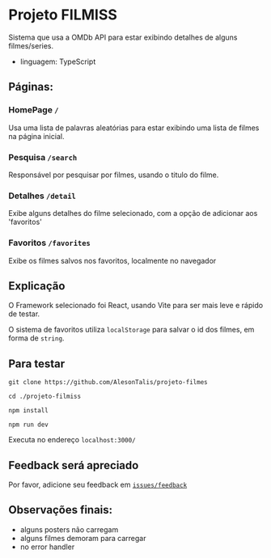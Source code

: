 # Projeto FILMISS

Sistema que usa a OMDb API para estar exibindo detalhes de alguns filmes/series.

- linguagem: TypeScript

## Páginas:

### HomePage `/`

Usa uma lista de palavras aleatórias para estar exibindo uma lista de filmes na página inicial.

### Pesquisa `/search`

Responsável por pesquisar por filmes, usando o titulo do filme.

### Detalhes `/detail`

Exibe alguns detalhes do filme selecionado, com a opção de adicionar aos 'favoritos'

### Favoritos `/favorites`

Exibe os filmes salvos nos favoritos, localmente no navegador

## Explicação

O Framework selecionado foi React, usando Vite para ser mais leve e rápido de testar.

O sistema de favoritos utiliza `localStorage` para salvar o id dos filmes, em forma de `string`.

## Para testar

``` 
git clone https://github.com/AlesonTalis/projeto-filmes

cd ./projeto-filmiss

npm install

npm run dev
```

Executa no endereço `localhost:3000/`

## Feedback será apreciado

Por favor, adicione seu feedback em [`issues/feedback`](https://github.com/AlesonTalis/projeto-filmes/labels/feedback)

## Observações finais:

- alguns posters não carregam
- alguns filmes demoram para carregar
- no error handler